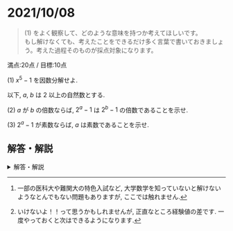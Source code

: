 # 2021/10/08

> (1) をよく観察して、どのような意味を持つか考えてほしいです。  
> もし解けなくても、考えたことをできるだけ多く言葉で書いておきましょう。考えた過程そのものが採点対象になります。

満点:20点 / 目標:10点

(1) $x^5-1$ を因数分解せよ.

以下, $a$, $b$ は $2$ 以上の自然数とする.

(2) $a$ が $b$ の倍数ならば, $2^a-1$ は $2^b-1$ の倍数であることを示せ.

(3) $2^a-1$ が素数ならば, $a$ は素数であることを示せ.

<div style="page-break-before:always"></div>

## 解答・解説

<details>
<summary>解答・解説</summary>

実は数テロ1周年です. みなさんお疲れさまです.

**メルセンヌ数**の有名性質を題材にした問題です. メルセンヌ数は, 自然数 $n$ に対して $$M_n = 2^n-1$$ で表される数です. $M_n$ は $n$ 番目のメルセンヌ数です. $M_n$ が素数であるとき, **メルセンヌ素数**といいます. 本問 (3) で示したように,

> $M_n$ が素数 $\Rightarrow$ $n$ が素数

が成り立ちます. しかし, 逆は成り立ちません. 

> $n$ が素数 $\nRightarrow$ $M_n$ が素数

反例としては, $n=11$ のとき, $M_{11} = 2047 = 23 \times 89$ が挙げられます. なお, この事実が題材となった問題もあるのですが, 難しいので扱いませんでした. 興味のある人はやってみてください.

> $2^n-1=(2n+1)(8n+1)$ となるような自然数 $n$ を求めよ. (一橋2020後)

ちなみに現在見つかっている最大のメルセンヌ素数は $M_{82589933}$ で, 頑張って書き表すと約 $2500$ 万桁になります.

### 交代式の因数分解

整数分野でよく使う交代式の因数分解があります. $2$ 以上の自然数 $n$ に対して,

$$x^n-y^n=(x-y)(x^{n-1}+x^{n-2}y+\cdots+xy^{n-2}+y^{n-1})$$

が成り立ちます. 右辺を展開してみると, ちょうどよく各項が打ち消しあうのがわかります. 特に $y=1$ としたとき,

$$x^n-1 = (x-1)(x^{n-1}+x^{n-2}+\cdots+x+1)$$

となります. 本問 (1) はこの形を使うための誘導でした.

### 難しい問題に対する発想

一目見ただけではさっぱりわからない問題というのがあります. 高校数学の問題は, あくまで解けるように作られています. つまりパズル的な要素があるので,

- 過去にやった演習問題が, 擬態して隠れている
- 教科書には載っていないが, 数学的には有名な性質を基に作られている

のどちらかに分類できることが多いです.[^1] 有名性質を用いた問題はある程度の発想が必要なため, ほぼ確実に誘導がつきます.

本問はメルセンヌ素数の性質を知っていれば何も考えず答案を書くことができますが, 知らなくても頑張れば書けるように設計されています. まず (2) は,

- $x^5-1=(x-1)(x^4+x^3+x^2+x+1)$ と因数分解されたのを見て, **一般化**する
- $2^a-1$ の形が $x^n-1$ と同じだから, うまくやれば因数分解できる
- **「 $a$ が $b$ の倍数」は, $a=kb$ と書ける**
- **「 $2^a-1$ が $2^b-1$ の倍数」は, $2^a-1 = (2^b-1)(\cdots)$ と書けるはず**
- 式を見比べて, $2^b$ が $x$ にあたることがわかる

こんな感じでいけます.[^2] 特に $a=kb$ なんかは自力でも十分書けると思います. 次に (3) は,

- 素数の証明だと, 背理法か対偶をとる証明っぽいな
- 対偶をとったら (2) と同じだ

となります.

![](img/mathterro_20211008.jpg)

[^1]: 一部の医科大や難関大の特色入試など, 大学数学を知っていないと解けないようなとんでもない問題もありますが, ここでは触れません.

[^2]: いけないよ！！って思うかもしれませんが, 正直なところ経験値の差です. 一度やっておくと次はできるようになります.

</details>